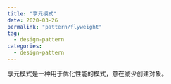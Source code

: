 ```yaml
---
title: "享元模式"
date: 2020-03-26
permalink: "pattern/flyweight"
tag:
  - design-pattern
categories:
  - design-pattern
---
```


享元模式是一种用于优化性能的模式，意在减少创建对象。
